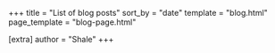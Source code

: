 +++
title = "List of blog posts"
sort_by = "date"
template = "blog.html"
page_template = "blog-page.html"

[extra]
author = "Shale"
+++